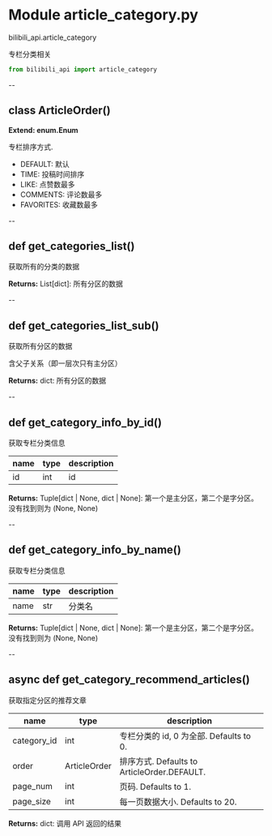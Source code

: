 # Module article_category.py


bilibili_api.article_category

专栏分类相关


``` python
from bilibili_api import article_category
```

--

## class ArticleOrder()

**Extend: enum.Enum**

专栏排序方式.

+ DEFAULT: 默认
+ TIME: 投稿时间排序
+ LIKE: 点赞数最多
+ COMMENTS: 评论数最多
+ FAVORITES: 收藏数最多




--

## def get_categories_list()

获取所有的分类的数据



**Returns:** List[dict]: 所有分区的数据




--

## def get_categories_list_sub()

获取所有分区的数据

含父子关系（即一层次只有主分区）



**Returns:** dict: 所有分区的数据




--

## def get_category_info_by_id()

获取专栏分类信息


| name | type | description |
| - | - | - |
| id | int | id |

**Returns:** Tuple[dict | None, dict | None]: 第一个是主分区，第二个是字分区。没有找到则为 (None, None)




--

## def get_category_info_by_name()

获取专栏分类信息


| name | type | description |
| - | - | - |
| name | str | 分类名 |

**Returns:** Tuple[dict | None, dict | None]: 第一个是主分区，第二个是字分区。没有找到则为 (None, None)




--

## async def get_category_recommend_articles()

获取指定分区的推荐文章


| name | type | description |
| - | - | - |
| category_id | int | 专栏分类的 id, 0 为全部. Defaults to 0. |
| order | ArticleOrder | 排序方式. Defaults to ArticleOrder.DEFAULT. |
| page_num | int | 页码. Defaults to 1. |
| page_size | int | 每一页数据大小. Defaults to 20. |

**Returns:** dict: 调用 API 返回的结果




